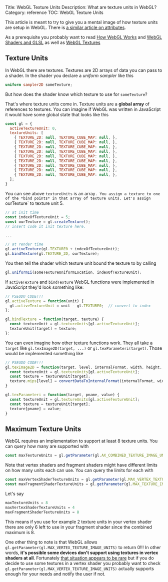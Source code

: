 Title: WebGL Texture Units
Description: What are texture units in WebGL?
Category: reference
TOC: WebGL Texture Units


This article is meant to try to give you a mental image
of how texture units are setup in WebGL. There is [a similar article on attributes](webgl-attributes.html).

As a prerequisite you probably want to read [How WebGL Works](webgl-how-it-works)
and [WebGL Shaders and GLSL](webgl-shaders-and-glsl.html)
as well as [WebGL Textures](webgl-3d-textures.html)

## Texture Units

In WebGL there are textures. Textures are 2D arrays of data you can pass to a shader.
In the shader you declare a *uniform sampler* like this

```glsl
uniform sampler2D someTexture;
```

But how does the shader know which texture to use for `someTexture`?

That's where texture units come in. Texture units are a **global array** of
references to textures. You can imagine if WebGL was written in JavaScript
it would have some global state that looks like this

```js
const gl = {
  activeTextureUnit: 0,
  textureUnits: [
    { TEXTURE_2D: null, TEXTURE_CUBE_MAP: null, },
    { TEXTURE_2D: null, TEXTURE_CUBE_MAP: null, },
    { TEXTURE_2D: null, TEXTURE_CUBE_MAP: null, },
    { TEXTURE_2D: null, TEXTURE_CUBE_MAP: null, },
    { TEXTURE_2D: null, TEXTURE_CUBE_MAP: null, },
    { TEXTURE_2D: null, TEXTURE_CUBE_MAP: null, },
    { TEXTURE_2D: null, TEXTURE_CUBE_MAP: null, },
    { TEXTURE_2D: null, TEXTURE_CUBE_MAP: null, },
    { TEXTURE_2D: null, TEXTURE_CUBE_MAP: null, },
  ];
}
```

You can see above `textureUnits` is an array`. You assign a texture to one of the *bind points* in that array
of texture units. Let's assign `ourTexture` to texture unit 5.

```js
// at init time
const indexOfTextureUnit = 5;
const ourTexture = gl.createTexture();
// insert code it init texture here.

...

// at render time
gl.activeTexture(gl.TEXTURE0 + indexOfTextureUnit);
gl.bindTexture(gl.TEXTURE_2D, ourTexture);
```

You then tell the shader which texture unit bound the texture to by calling 

```js
gl.uniform1i(someTextureUniformLocation, indexOfTextureUnit);
```

If `activeTexture` and `bindTexture` WebGL functions were implemented in JavaScript they'd look
something like:

```js
// PSEUDO CODE!!!
gl.activeTexture = function(unit) {
  gl.activeTextureUnit = unit - gl.TEXTURE0;  // convert to index
};

gl.bindTexture = function(target, texture) {
  const textureUnit = gl.textureUnits[gl.activeTextureUnit];
  textureUnit[target] = texture;
}:
```

You can even imagine how other texture functions work. They all take a `target`
like `gl.texImage2D(target, ...)` or `gl.texParameteri(target)`. Those would
be implemented something like

```js
// PSEUDO CODE!!!
gl.texImage2D = function(target, level, internalFormat, width, height, border, format, type, data) {
  const textureUnit = gl.textureUnits[gl.activeTextureUnit];
  const texture = textureUnit[target];
  texture.mips[level] = convertDataToInternalFormat(internalFormat, width, height, format, type, data);
}

gl.texParameteri = function(target, pname, value) {
  const textureUnit = gl.textureUnits[gl.activeTextureUnit];
  const texture = textureUnit[target];
  texture[pname] = value; 
}
```

## Maximum Texture Units

WebGL requires an implementation to support at least 8 texture units. You can query how many
are supported with

```js
const maxTextureUnits = gl.getParameter(gl.AX_COMBINED_TEXTURE_IMAGE_UNITS);
```

Note that vertex shaders and fragment shaders might have different limits
on how many units each can use. You can query the limits for each with

```js
const maxVertexShaderTextureUnits = gl.getParameter(gl.MAX_VERTEX_TEXTURE_IMAGE_UNITS);
const maxFragmentShaderTextureUnits = gl.getParameter(gl.MAX_TEXTURE_IMAGE_UNITS);
```

Let's say 

```js
maxTextureUnits = 8
maxVertexShaderTextureUnits = 4
maxFragmentShaderTextureUnits = 8
```

This means if you use for example 2 texture units in your vertex shader
there are only 6 left to use in your fragment shader since the combined
maximum is 8.

One other thing to note is that WebGL allows `gl.getParameter(gl.MAX_VERTEX_TEXTURE_IMAGE_UNITS)`
to return 0!!! In other words, **it's possible some devices don't support using textures in
vertex shaders at all**. Fortunately [that situation appears to be rare](https://webglstats.com/webgl/parameter/MAX_VERTEX_TEXTURE_IMAGE_UNITS)
but if you do decide to use some textures in a vertex shader you probably want to
check `gl.getParameter(gl.MAX_VERTEX_TEXTURE_IMAGE_UNITS)` actually supports enough
for your needs and notify the user if not.
